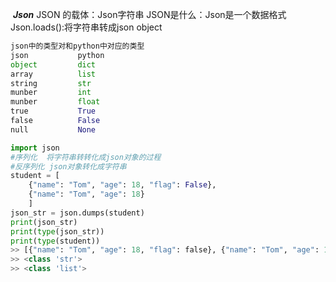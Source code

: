 ​														***Json***
JSON 的载体：Json字符串
JSON是什么：Json是一个数据格式
Json.loads():将字符串转成json object           

```python
json中的类型对和python中对应的类型
json           python
object         dict
array          list
string         str
munber         int
munber         float
true           True
false          False
null           None
```

```python
import json
#序列化  将字符串转转化成json对象的过程
#反序列化 json对象转化成字符串
student = [
    {"name": "Tom", "age": 18, "flag": False},
    {"name": "Tom", "age": 18}
    ]
json_str = json.dumps(student)
print(json_str)
print(type(json_str))
print(type(student))
>> [{"name": "Tom", "age": 18, "flag": false}, {"name": "Tom", "age": 18}]
>> <class 'str'>
>> <class 'list'>
```